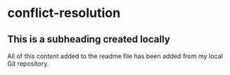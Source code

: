 # conflict-resolution
## This is a subheading created locally
All of this content added to the readme file has been added from my local Git repository.